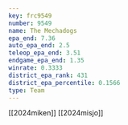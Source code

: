 ```yaml
---
key: frc9549
number: 9549
name: The Mechadogs
epa_end: 7.36
auto_epa_end: 2.5
teleop_epa_end: 3.51
endgame_epa_end: 1.35
winrate: 0.3333
district_epa_rank: 431
district_epa_percentile: 0.1566
type: Team
---
```

[[2024miken]]
[[2024misjo]]
